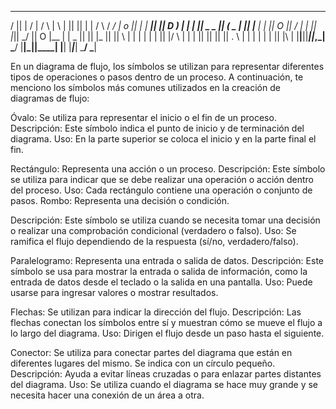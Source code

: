   ____  _       ____   ___   ____   ____  ______  ___ ___   ___   _____
 /    || |     /    | /   \ |    \ |    ||      ||   |   | /   \ / ___/
|  o  || |    |   __||     ||  D  ) |  | |      || _   _ ||     (   \_ 
|     || |___ |  |  ||  O  ||    /  |  | |_|  |_||  \_/  ||  O  |\__  |
|  _  ||     ||  |_ ||     ||    \  |  |   |  |  |   |   ||     |/  \ |
|  |  ||     ||     ||     ||  .  \ |  |   |  |  |   |   ||     |\    |
|__|__||_____||___,_| \___/ |__|\_||____|  |__|  |___|___| \___/  \___|

En un diagrama de flujo, los símbolos se utilizan para representar diferentes tipos de operaciones o pasos dentro de un proceso. A continuación, te menciono los símbolos más comunes utilizados en la creación de diagramas de flujo:

Óvalo: Se utiliza para representar el inicio o el fin de un proceso.
Descripción: Este símbolo indica el punto de inicio y de terminación del diagrama.
Uso: En la parte superior se coloca el inicio y en la parte final el fin.

Rectángulo: Representa una acción o un proceso.
Descripción: Este símbolo se utiliza para indicar que se debe realizar una operación o acción dentro del proceso.
Uso: Cada rectángulo contiene una operación o conjunto de pasos.
Rombo: Representa una decisión o condición.

Descripción: Este símbolo se utiliza cuando se necesita tomar una decisión o realizar una comprobación condicional (verdadero o falso).
Uso: Se ramifica el flujo dependiendo de la respuesta (sí/no, verdadero/falso).

Paralelogramo: Representa una entrada o salida de datos.
Descripción: Este símbolo se usa para mostrar la entrada o salida de información, como la entrada de datos desde el teclado o la salida en una pantalla.
Uso: Puede usarse para ingresar valores o mostrar resultados.

Flechas: Se utilizan para indicar la dirección del flujo.
Descripción: Las flechas conectan los símbolos entre sí y muestran cómo se mueve el flujo a lo largo del diagrama.
Uso: Dirigen el flujo desde un paso hasta el siguiente.

Conector: Se utiliza para conectar partes del diagrama que están en diferentes lugares del mismo. Se indica con un círculo pequeño.
Descripción: Ayuda a evitar líneas cruzadas o para enlazar partes distantes del diagrama.
Uso: Se utiliza cuando el diagrama se hace muy grande y se necesita hacer una conexión de un área a otra. 
